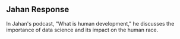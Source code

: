 ## Jahan Response 

In Jahan's podcast, "What is human development," he discusses the importance of data science and its impact on the human race.
